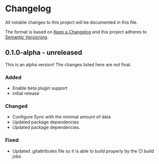 # Changelog

All notable changes to this project will be documented in this file.

The format is based on [Keep a Changelog](https://keepachangelog.com/en/1.0.0/)
and this project adheres to [Semantic Versioning](https://semver.org/spec/v2.0.0.html).

## 0.1.0-alpha - unreleased

This is an alpha version! The changes listed here are not final.

### Added
- Enable beta plugin support
- initial release

### Changed
- Configure Sync with the minimal amount of data
- Updated package dependencies
- Updated package dependencies.

### Fixed
- Updated .gitattributes file so it is able to build properly by the CI build jobs
